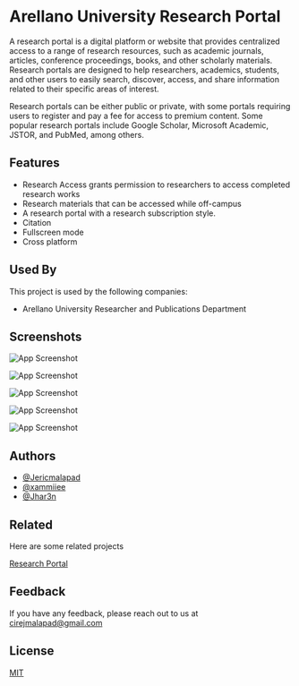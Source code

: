 
# Arellano University Research Portal

A research portal is a digital platform or website that provides centralized access to a range of research resources, such as academic journals, articles, conference proceedings, books, and other scholarly materials. Research portals are designed to help researchers, academics, students, and other users to easily search, discover, access, and share information related to their specific areas of interest.

Research portals can be either public or private, with some portals requiring users to register and pay a fee for access to premium content. Some popular research portals include Google Scholar, Microsoft Academic, JSTOR, and PubMed, among others.


## Features


- Research Access grants permission to researchers to access completed research works
- Research materials that can be accessed while off-campus
- A research portal with a research subscription style.
- Citation 
- Fullscreen mode
- Cross platform


## Used By

This project is used by the following companies:

- Arellano University Researcher and Publications Department



## Screenshots

![App Screenshot](https://github.com/yepimthatkid/CustomLandingPage/blob/main/resource/img/home.png)

![App Screenshot](https://github.com/yepimthatkid/CustomLandingPage/blob/main/resource/img/admin.png)

![App Screenshot](https://github.com/yepimthatkid/CustomLandingPage/blob/main/resource/img/journal.png)

![App Screenshot](https://github.com/yepimthatkid/CustomLandingPage/blob/main/resource/img/account.png)

![App Screenshot](https://github.com/yepimthatkid/CustomLandingPage/blob/main/resource/img/author.png)


## Authors

- [@Jericmalapad](https://github.com/yepimthatkid)
- [@xammiiee](https://github.com/xammiiee)
- [@Jhar3n](https://github.com/traildownhill)
## Related

Here are some related projects

[Research Portal](https://github.com/traildownhill/ResearchPortal)


## Feedback

If you have any feedback, please reach out to us at cirejmalapad@gmail.com


## License

[MIT](https://choosealicense.com/licenses/mit/)

